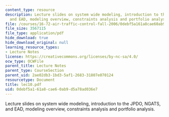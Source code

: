 ```yaml
---
content_type: resource
description: Lecture slides on system wide modeling, introduction to the JPDO, NGATS,
  and EAD, modeling overview, constraints analysis and portfolio analysis.
file: /courses/16-72-air-traffic-control-fall-2006/0debf5a161a8cae60ab9d5a78ad036e7_lec10.pdf
file_size: 3567115
file_type: application/pdf
hide_download: true
hide_download_original: null
learning_resource_types:
- Lecture Notes
license: https://creativecommons.org/licenses/by-nc-sa/4.0/
ocw_type: OCWFile
parent_title: Lecture Notes
parent_type: CourseSection
parent_uid: 2ae02db3-1bd3-5af1-2683-31807e070124
resourcetype: Document
title: lec10.pdf
uid: 0debf5a1-61a8-cae6-0ab9-d5a78ad036e7
---
```

Lecture slides on system wide modeling, introduction to the JPDO, NGATS, and EAD, modeling overview, constraints analysis and portfolio analysis.